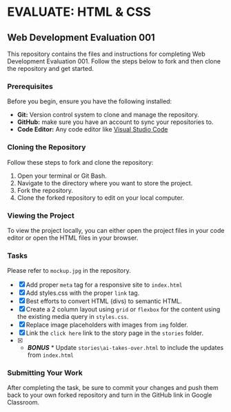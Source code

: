 # EVALUATE: HTML & CSS

## Web Development Evaluation 001

This repository contains the files and instructions for completing Web Development Evaluation 001. Follow the steps below to fork and then clone the repository and get started.

### Prerequisites

Before you begin, ensure you have the following installed:

- **Git:** Version control system to clone and manage the repository.
- **GitHub:** make sure you have an account to sync your repositories to.
- **Code Editor:** Any code editor like [Visual Studio Code](https://code.visualstudio.com/)

### Cloning the Repository

Follow these steps to fork and clone the repository:

1. Open your terminal or Git Bash.
2. Navigate to the directory where you want to store the project.
3. Fork the repository.
4. Clone the forked repository to edit on your local computer.

### Viewing the Project

To view the project locally, you can either open the project files in your code editor or open the HTML files in your browser.

### Tasks

Please refer to `mockup.jpg` in the repository.

- [x] Add proper `meta` tag for a responsive site to `index.html`
- [x] Add styles.css with the proper `link` tag.
- [x] Best efforts to convert HTML (divs) to semantic HTML.
- [x] Create a 2 column layout using `grid` or `flexbox` for the content using the existing media query in `styles.css`.
- [x] Replace image placeholders with images from `img` folder.
- [x] Link the `click here` link to the story page in the `stories` folder.
- [x] * ***BONUS*** * Update `stories\ai-takes-over.html` to include the updates from `index.html`

### Submitting Your Work

After completing the task, be sure to commit your changes and push them back to your own forked repository and turn in the GitHub link in Google Classroom.
